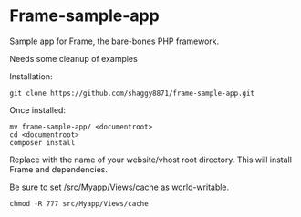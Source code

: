 Frame-sample-app
================

Sample app for Frame, the bare-bones PHP framework.

Needs some cleanup of examples

Installation:
```
git clone https://github.com/shaggy8871/frame-sample-app.git
```

Once installed:

```
mv frame-sample-app/ <documentroot>
cd <documentroot>
composer install
```

Replace <documentroot> with the name of your website/vhost root directory. This will install Frame and dependencies.

Be sure to set /src/Myapp/Views/cache as world-writable.

```
chmod -R 777 src/Myapp/Views/cache
```
